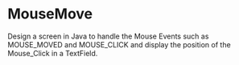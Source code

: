 # MouseMove
Design a screen in Java to handle the Mouse Events such as MOUSE_MOVED and MOUSE_CLICK and display the position of the Mouse_Click in a TextField.
